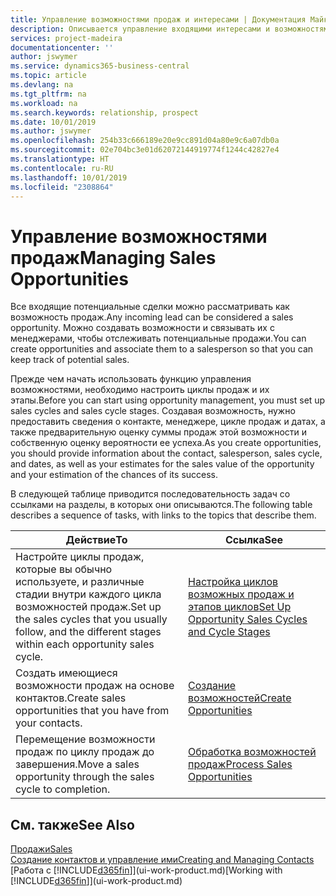 ```yaml
---
title: Управление возможностями продаж и интересами | Документация Майкрософт
description: Описывается управление входящими интересами и возможностями продаж в Business Central, а также связыванием возможностей с менеджерами по продажам для отслеживания потенциальных продаж.
services: project-madeira
documentationcenter: ''
author: jswymer
ms.service: dynamics365-business-central
ms.topic: article
ms.devlang: na
ms.tgt_pltfrm: na
ms.workload: na
ms.search.keywords: relationship, prospect
ms.date: 10/01/2019
ms.author: jswymer
ms.openlocfilehash: 254b33c666189e20e9cc891d04a80e9c6a07db0a
ms.sourcegitcommit: 02e704bc3e01d62072144919774f1244c42827e4
ms.translationtype: HT
ms.contentlocale: ru-RU
ms.lasthandoff: 10/01/2019
ms.locfileid: "2308864"
---
```

# <a name="managing-sales-opportunities"></a><span data-ttu-id="c3dc9-103">Управление возможностями продаж</span><span class="sxs-lookup"><span data-stu-id="c3dc9-103">Managing Sales Opportunities</span></span>
<span data-ttu-id="c3dc9-104">Все входящие потенциальные сделки можно рассматривать как возможность продаж.</span><span class="sxs-lookup"><span data-stu-id="c3dc9-104">Any incoming lead can be considered a sales opportunity.</span></span> <span data-ttu-id="c3dc9-105">Можно создавать возможности и связывать их с менеджерами, чтобы отслеживать потенциальные продажи.</span><span class="sxs-lookup"><span data-stu-id="c3dc9-105">You can create opportunities and associate them to a salesperson so that you can keep track of potential sales.</span></span>

<span data-ttu-id="c3dc9-106">Прежде чем начать использовать функцию управления возможностями, необходимо настроить циклы продаж и их этапы.</span><span class="sxs-lookup"><span data-stu-id="c3dc9-106">Before you can start using opportunity management, you must set up sales cycles and sales cycle stages.</span></span> <span data-ttu-id="c3dc9-107">Создавая возможность, нужно предоставить сведения о контакте, менеджере, цикле продаж и датах, а также предварительную оценку суммы продаж этой возможности и собственную оценку вероятности ее успеха.</span><span class="sxs-lookup"><span data-stu-id="c3dc9-107">As you create opportunities, you should provide information about the contact, salesperson, sales cycle, and dates, as well as your estimates for the sales value of the opportunity and your estimation of the chances of its success.</span></span>

<span data-ttu-id="c3dc9-108">В следующей таблице приводится последовательность задач со ссылками на разделы, в которых они описываются.</span><span class="sxs-lookup"><span data-stu-id="c3dc9-108">The following table describes a sequence of tasks, with links to the topics that describe them.</span></span>

| <span data-ttu-id="c3dc9-109">Действие</span><span class="sxs-lookup"><span data-stu-id="c3dc9-109">To</span></span> | <span data-ttu-id="c3dc9-110">Ссылка</span><span class="sxs-lookup"><span data-stu-id="c3dc9-110">See</span></span> |
| --- | --- |
| <span data-ttu-id="c3dc9-111">Настройте циклы продаж, которые вы обычно используете, и различные стадии внутри каждого цикла возможностей продаж.</span><span class="sxs-lookup"><span data-stu-id="c3dc9-111">Set up the sales cycles that you usually follow, and the different stages within each opportunity sales cycle.</span></span> |[<span data-ttu-id="c3dc9-112">Настройка циклов возможных продаж и этапов циклов</span><span class="sxs-lookup"><span data-stu-id="c3dc9-112">Set Up Opportunity Sales Cycles and Cycle Stages</span></span>](marketing-how-setup-opportunity-sales-cycles-stages.md) |
| <span data-ttu-id="c3dc9-113">Создать имеющиеся возможности продаж на основе контактов.</span><span class="sxs-lookup"><span data-stu-id="c3dc9-113">Create sales opportunities that you have from your contacts.</span></span> |[<span data-ttu-id="c3dc9-114">Создание возможностей</span><span class="sxs-lookup"><span data-stu-id="c3dc9-114">Create Opportunities</span></span>](marketing-how-create-opportunities.md) |
| <span data-ttu-id="c3dc9-115">Перемещение возможности продаж по циклу продаж до завершения.</span><span class="sxs-lookup"><span data-stu-id="c3dc9-115">Move a sales opportunity through the sales cycle to completion.</span></span> |[<span data-ttu-id="c3dc9-116">Обработка возможностей продаж</span><span class="sxs-lookup"><span data-stu-id="c3dc9-116">Process Sales Opportunities</span></span>](marketing-processing-sales-opportunities.md) |

## <a name="see-also"></a><span data-ttu-id="c3dc9-117">См. также</span><span class="sxs-lookup"><span data-stu-id="c3dc9-117">See Also</span></span>
[<span data-ttu-id="c3dc9-118">Продажи</span><span class="sxs-lookup"><span data-stu-id="c3dc9-118">Sales</span></span>](sales-manage-sales.md)  
[<span data-ttu-id="c3dc9-119">Создание контактов и управление ими</span><span class="sxs-lookup"><span data-stu-id="c3dc9-119">Creating and Managing Contacts</span></span>](marketing-contacts.md)  
<span data-ttu-id="c3dc9-120">[Работа с [!INCLUDE[d365fin](includes/d365fin_md.md)]](ui-work-product.md)</span><span class="sxs-lookup"><span data-stu-id="c3dc9-120">[Working with [!INCLUDE[d365fin](includes/d365fin_md.md)]](ui-work-product.md)</span></span>

